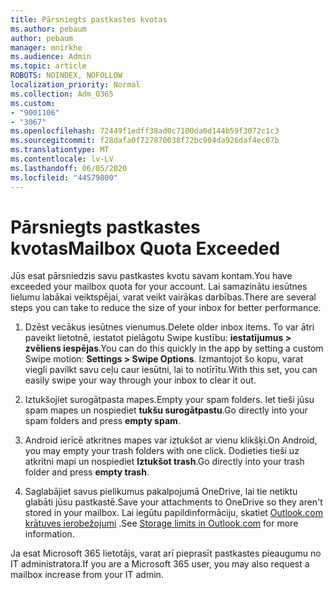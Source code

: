 ```yaml
---
title: Pārsniegts pastkastes kvotas
ms.author: pebaum
author: pebaum
manager: mnirkhe
ms.audience: Admin
ms.topic: article
ROBOTS: NOINDEX, NOFOLLOW
localization_priority: Normal
ms.collection: Adm_O365
ms.custom:
- "9001106"
- "3067"
ms.openlocfilehash: 72449f1edff38ad0c7100da0d144b59f3072c1c3
ms.sourcegitcommit: f28dafa0f727870038f72bc904da926daf4ec07b
ms.translationtype: MT
ms.contentlocale: lv-LV
ms.lasthandoff: 06/05/2020
ms.locfileid: "44579800"
---
```

# <a name="mailbox-quota-exceeded"></a><span data-ttu-id="c0f00-102">Pārsniegts pastkastes kvotas</span><span class="sxs-lookup"><span data-stu-id="c0f00-102">Mailbox Quota Exceeded</span></span>

<span data-ttu-id="c0f00-103">Jūs esat pārsniedzis savu pastkastes kvotu savam kontam.</span><span class="sxs-lookup"><span data-stu-id="c0f00-103">You have exceeded your mailbox quota for your account.</span></span> <span data-ttu-id="c0f00-104">Lai samazinātu iesūtnes lielumu labākai veiktspējai, varat veikt vairākas darbības.</span><span class="sxs-lookup"><span data-stu-id="c0f00-104">There are several steps you can take to reduce the size of your inbox for better performance.</span></span>

1. <span data-ttu-id="c0f00-105">Dzēst vecākus iesūtnes vienumus.</span><span class="sxs-lookup"><span data-stu-id="c0f00-105">Delete older inbox items.</span></span> <span data-ttu-id="c0f00-106">To var ātri paveikt lietotnē, iestatot pielāgotu Swipe kustību: **iestatījumus > zvēliens iespējas**.</span><span class="sxs-lookup"><span data-stu-id="c0f00-106">You can do this quickly in the app by setting a custom Swipe motion: **Settings > Swipe Options**.</span></span> <span data-ttu-id="c0f00-107">Izmantojot šo kopu, varat viegli pavilkt savu ceļu caur iesūtni, lai to notīrītu.</span><span class="sxs-lookup"><span data-stu-id="c0f00-107">With this set, you can easily swipe your way through your inbox to clear it out.</span></span>

2. <span data-ttu-id="c0f00-108">Iztukšojiet surogātpasta mapes.</span><span class="sxs-lookup"><span data-stu-id="c0f00-108">Empty your spam folders.</span></span> <span data-ttu-id="c0f00-109">Iet tieši jūsu spam mapes un nospiediet **tukšu surogātpastu**.</span><span class="sxs-lookup"><span data-stu-id="c0f00-109">Go directly into your spam folders and press **empty spam**.</span></span>

3. <span data-ttu-id="c0f00-110">Android ierīcē atkritnes mapes var iztukšot ar vienu klikšķi.</span><span class="sxs-lookup"><span data-stu-id="c0f00-110">On Android, you may empty your trash folders with one click.</span></span> <span data-ttu-id="c0f00-111">Dodieties tieši uz atkritni mapi un nospiediet **Iztukšot trash**.</span><span class="sxs-lookup"><span data-stu-id="c0f00-111">Go directly into your trash folder and press **empty trash**.</span></span> 

4. <span data-ttu-id="c0f00-112">Saglabājiet savus pielikumus pakalpojumā OneDrive, lai tie netiktu glabāti jūsu pastkastē.</span><span class="sxs-lookup"><span data-stu-id="c0f00-112">Save your attachments to OneDrive so they aren't stored in your mailbox.</span></span> <span data-ttu-id="c0f00-113">Lai iegūtu papildinformāciju, skatiet [Outlook.com krātuves ierobežojumi](https://support.office.com/article/storage-limits-in-outlook-com-7ac99134-69e5-4619-ac0b-2d313bba5e9e) .</span><span class="sxs-lookup"><span data-stu-id="c0f00-113">See [Storage limits in Outlook.com](https://support.office.com/article/storage-limits-in-outlook-com-7ac99134-69e5-4619-ac0b-2d313bba5e9e) for more information.</span></span> 

<span data-ttu-id="c0f00-114">Ja esat Microsoft 365 lietotājs, varat arī pieprasīt pastkastes pieaugumu no IT administratora.</span><span class="sxs-lookup"><span data-stu-id="c0f00-114">If you are a Microsoft 365 user, you may also request a mailbox increase from your IT admin.</span></span>
